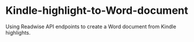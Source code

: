 # Kindle-highlight-to-Word-document
Using Readwise API endpoints to create a Word document from Kindle highlights.
